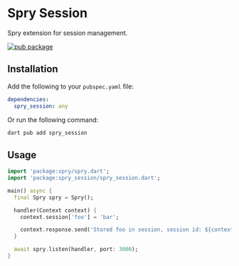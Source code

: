 # Spry Session

Spry extension for session management.

[![pub package](https://img.shields.io/pub/v/spry_session.svg)](https://pub.dartlang.org/packages/spry_session)

## Installation

Add the following to your `pubspec.yaml` file:

```yaml
dependencies:
  spry_session: any
```

Or run the following command:

```bash
dart pub add spry_session
```

## Usage

```dart
import 'package:spry/spry.dart';
import 'package:spry_session/spry_session.dart';

main() async {
  final Spry spry = Spry();

  handler(Context context) {
    context.session['foo'] = 'bar';

    context.response.send('Stored foo in session, session id: ${context.session.id}');
  }

  await spry.listen(handler, port: 3000);
}
```